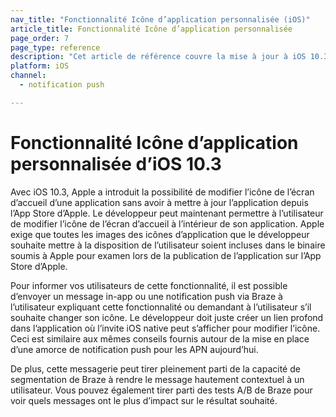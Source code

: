 ```yaml
---
nav_title: "Fonctionnalité Icône d’application personnalisée (iOS)"
article_title: Fonctionnalité Icône d’application personnalisée
page_order: 7
page_type: reference
description: "Cet article de référence couvre la mise à jour à iOS 10.3 qui couvre l’Icône d’application personnalisée."
platform: iOS
channel:
  - notification push

---
```


# Fonctionnalité Icône d’application personnalisée d’iOS 10.3

Avec iOS 10.3, Apple a introduit la possibilité de modifier l’icône de l’écran d’accueil d’une application sans avoir à mettre à jour l’application depuis l’App Store d’Apple. Le développeur peut maintenant permettre à l’utilisateur de modifier l’icône de l’écran d’accueil à l’intérieur de son application. Apple exige que toutes les images des icônes d’application que le développeur souhaite mettre à la disposition de l’utilisateur soient incluses dans le binaire soumis à Apple pour examen lors de la publication de l’application sur l’App Store d’Apple.

Pour informer vos utilisateurs de cette fonctionnalité, il est possible d’envoyer un message in-app ou une notification push via Braze à l’utilisateur expliquant cette fonctionnalité ou demandant à l’utilisateur s’il souhaite changer son icône. Le développeur doit juste créer un lien profond dans l’application où l’invite iOS native peut s’afficher pour modifier l’icône. Ceci est similaire aux mêmes conseils fournis autour de la mise en place d’une amorce de notification push pour les APN aujourd’hui.

De plus, cette messagerie peut tirer pleinement parti de la capacité de segmentation de Braze à rendre le message hautement contextuel à un utilisateur. Vous pouvez également tirer parti des tests A/B de Braze pour voir quels messages ont le plus d’impact sur le résultat souhaité.
